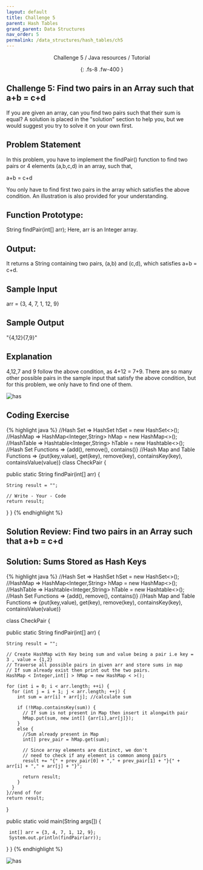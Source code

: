 ```yaml
---
layout: default
title: Challenge 5
parent: Hash Tables
grand_parent: Data Structures
nav_order: 5
permalink: /data_structures/hash_tables/ch5
---
```

<div align="center" markdown="1">
Challenge 5 / Java resources / Tutorial

{: .fs-8 .fw-400 }
</div>

## Challenge 5: Find two pairs in an Array such that a+b = c+d

If you are given an array, can you find two pairs such that their sum is equal? A solution is placed in the "solution" section to help you, but we would suggest you try to solve it on your own first.

## Problem Statement
In this problem, you have to implement the findPair() function to find two pairs or 4 elements (a,b,c,d) in an array, such that,

a+b = c+d

You only have to find first two pairs in the array which satisfies the above condition. An illustration is also provided for your understanding.

## Function Prototype: 
String findPair(int[] arr);
Here, arr is an Integer array.

## Output: 
It returns a String containing two pairs, (a,b) and (c,d), which satisfies a+b = c+d.

## Sample Input
arr = {3, 4, 7, 1, 12, 9}

## Sample Output
"{4,12}{7,9}"

## Explanation
4,12,7 and 9 follow the above condition, as 4+12 = 7+9. There are so many other possible pairs in the sample input that satisfy the above condition, but for this problem, we only have to find one of them.

![has](https://raw.githubusercontent.com/JavaLvivDev/prog-resources/master/resources/has/has32.png)

## Coding Exercise

{% highlight java %}
//Hash Set  =>  HashSet<Integer> hSet = new HashSet<>();
//HashMap   =>  HashMap<Integer,String> hMap = new HashMap<>();  
//HashTable =>  Hashtable<Integer,String> hTable = new Hashtable<>();  
//Hash Set Functions => {add(), remove(), contains()}
//Hash Map and Table Functions => {put(key,value), get(key), remove(key), containsKey(key), containsValue(value)}
class CheckPair {

  public static String findPair(int[] arr) {

    String result = "";

    // Write - Your - Code   
    return result; 
  }
}
{% endhighlight %}

## Solution Review: Find two pairs in an Array such that a+b = c+d

## Solution: Sums Stored as Hash Keys

{% highlight java %}
//Hash Set  =>  HashSet<Integer> hSet = new HashSet<>();
//HashMap   =>  HashMap<Integer,String> hMap = new HashMap<>();  
//HashTable =>  Hashtable<Integer,String> hTable = new Hashtable<>();  
//Hash Set Functions => {add(), remove(), contains()}
//Hash Map and Table Functions => {put(key,value), get(key), remove(key), containsKey(key), containsValue(value)}

class CheckPair {

  public static String findPair(int[] arr) {

    String result = "";

    // Create HashMap with Key being sum and value being a pair i.e key = 3 , value = {1,2}
    // Traverse all possible pairs in given arr and store sums in map
    // If sum already exist then print out the two pairs.
    HashMap < Integer,int[] > hMap = new HashMap < >();

    for (int i = 0; i < arr.length; ++i) {
      for (int j = i + 1; j < arr.length; ++j) {
        int sum = arr[i] + arr[j]; //calculate sum

        if (!hMap.containsKey(sum)) {
          // If sum is not present in Map then insert it alongwith pair
          hMap.put(sum, new int[] {arr[i],arr[j]});
        }
        else {
          //Sum already present in Map
          int[] prev_pair = hMap.get(sum);

          // Since array elements are distinct, we don't
          // need to check if any element is common among pairs
          result += "{" + prev_pair[0] + "," + prev_pair[1] + "}{" + arr[i] + "," + arr[j] + "}";

          return result;
        }
      }
    }//end of for
    return result;
  }
  
  public static void main(String args[]) {
   
     int[] arr = {3, 4, 7, 1, 12, 9};
     System.out.println(findPair(arr));
    
  }
}
{% endhighlight %}

![has](https://raw.githubusercontent.com/JavaLvivDev/prog-resources/master/resources/has/has33.png)